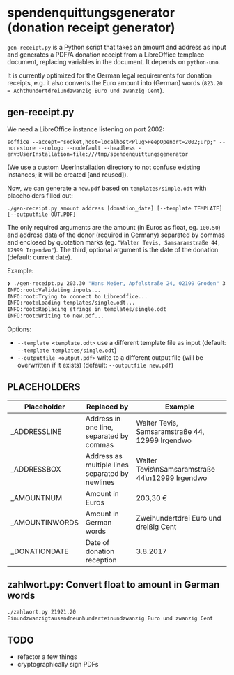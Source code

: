 # spendenquittungsgenerator (donation receipt generator)

`gen-receipt.py` is a Python script that takes an amount and address as input and generates a PDF/A donation receipt from a LibreOffice templace document, replacing variables in the document. It depends on ``python-uno``.

It is currently optimized for the German legal requirements for donation receipts, e.g. it also converts the Euro amount into (German) words (`823.20 = Achthundertdreiundzwanzig Euro und zwanzig Cent`).

## gen-receipt.py

We need a LibreOffice instance listening on port 2002:

    soffice --accept="socket,host=localhost<Plug>PeepOpenort=2002;urp;" --norestore --nologo --nodefault --headless -env:UserInstallation=file:///tmp/spendenquittungsgenerator

(We use a custom UserInstallation directory to not confuse existing instances; it will be created [and reused]).

Now, we can generate a `new.pdf` based on `templates/simple.odt` with placeholders filled out:

    ./gen-receipt.py amount address [donation_date] [--template TEMPLATE] [--outputfile OUT.PDF]

The only required arguments are the amount (in Euros as float, eg. `100.50`) and address data of the donor (required in Germany) separated by commas and enclosed by quotation marks (eg. `"Walter Tevis, Samsaramstraße 44, 12999 Irgendwo"`). The third, optional argument is the date of the donation (default: current date).

Example:

```bash
❯ ./gen-receipt.py 203.30 "Hans Meier, Apfelstraße 24, 02199 Groden" 3.8.2017          
INFO:root:Validating inputs...
INFO:root:Trying to connect to Libreoffice...
INFO:root:Loading templates/single.odt...
INFO:root:Replacing strings in templates/single.odt
INFO:root:Writing to new.pdf...
```

Options:

* ``--template <template.odt>`` use a different template file as input (default: ``--template templates/single.odt``)
* ``--outputfile <output.pdf>`` write to a different output file (will be overwritten if it exists) (default: ``--outputfile new.pdf``)

## PLACEHOLDERS

Placeholder | Replaced by | Example
--- | --- | ---
_ADDRESSLINE | Address in one line, separated by commas | Walter Tevis, Samsaramstraße 44, 12999 Irgendwo
_ADDRESSBOX | Address as multiple lines separated by newlines | Walter Tevis\nSamsaramstraße 44\n12999 Irgendwo
_AMOUNTNUM | Amount in Euros | 203,30 €
_AMOUNTINWORDS | Amount in German words | Zweihundertdrei Euro und dreißig Cent
_DONATIONDATE | Date of donation reception | 3.8.2017

## zahlwort.py: Convert float to amount in German words

```bash
./zahlwort.py 21921.20                                                         
Einundzwanzigtausendneunhunderteinundzwanzig Euro und zwanzig Cent
```

## TODO

* refactor a few things
* cryptographically sign PDFs
